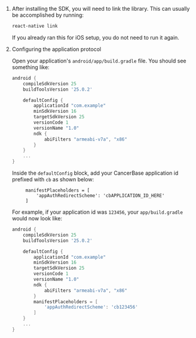 1. After installing the SDK, you will need to link the library.  This can usually be accomplished by running:

    ```bash
    react-native link
    ```

    If you already ran this for iOS setup, you do not need to run it again.

1. Configuring the application protocol

    Open your application's `android/app/build.gradle` file.  You should see something like:

    ```gradle
    android {
        compileSdkVersion 25
        buildToolsVersion '25.0.2'

        defaultConfig {
            applicationId "com.example"
            minSdkVersion 16
            targetSdkVersion 25
            versionCode 1
            versionName "1.0"
            ndk {
                abiFilters "armeabi-v7a", "x86"
            }
        }
        ...
    }
    ```
    Inside the `defaultConfig` block, add your CancerBase application id prefixed with `cb` as shown below:

            manifestPlaceholders = [
                'appAuthRedirectScheme': 'cbAPPLICATION_ID_HERE'
            ]

     For example, if your application id was `123456`, your `app/build.gradle` would now look like:

    ```gradle
    android {
        compileSdkVersion 25
        buildToolsVersion '25.0.2'

        defaultConfig {
            applicationId "com.example"
            minSdkVersion 16
            targetSdkVersion 25
            versionCode 1
            versionName "1.0"
            ndk {
                abiFilters "armeabi-v7a", "x86"
            }
            manifestPlaceholders = [
                'appAuthRedirectScheme': 'cb123456'
            ]
        }
        ...
    }
    ```
